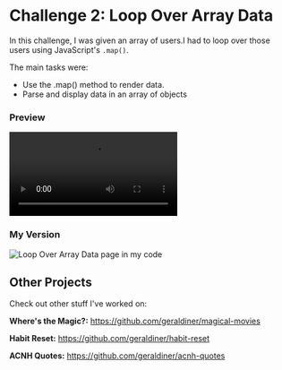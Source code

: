 # Challenge 2: Loop Over Array Data
In this challenge, I was given an array of users.I had to loop over those users using JavaScript's `.map()`.

The main tasks were:

- Use the .map() method to render data.
- Parse and display data in an array of objects


### Preview

![Loop Over Array Data page preview](https://scotch-res.cloudinary.com/image/upload/w_750,q_auto:good,f_auto/v1557357230/phkw4arzgodmprvazx45.mp4)


### My Version

![Loop Over Array Data page in my code](https://i.imgur.com/gdSqxvQ.png)


## Other Projects

Check out other stuff I've worked on:

**Where's the Magic?:** https://github.com/geraldiner/magical-movies

**Habit Reset:** https://github.com/geraldiner/habit-reset

**ACNH Quotes:** https://github.com/geraldiner/acnh-quotes
